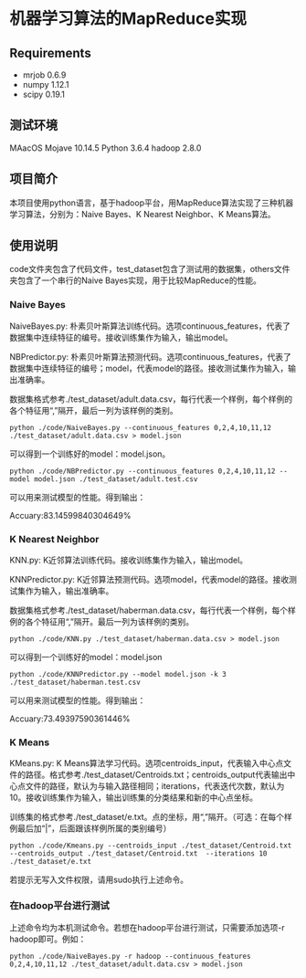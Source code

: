 # 机器学习算法的MapReduce实现

## Requirements
- mrjob 0.6.9 
- numpy 1.12.1
- scipy 0.19.1 

## 测试环境
MAacOS Mojave 10.14.5
Python 3.6.4
hadoop 2.8.0

## 项目简介

本项目使用python语言，基于hadoop平台，用MapReduce算法实现了三种机器学习算法，分别为：Naive Bayes、K Nearest Neighbor、K Means算法。

## 使用说明

code文件夹包含了代码文件，test_dataset包含了测试用的数据集，others文件夹包含了一个串行的Naive Bayes实现，用于比较MapReduce的性能。

### Naive Bayes

NaiveBayes.py: 朴素贝叶斯算法训练代码。选项continuous_features，代表了数据集中连续特征的编号。接收训练集作为输入，输出model。

NBPredictor.py: 朴素贝叶斯算法预测代码。选项continuous_features，代表了数据集中连续特征的编号；model，代表model的路径。接收测试集作为输入，输出准确率。

数据集格式参考./test_dataset/adult.data.csv，每行代表一个样例，每个样例的各个特征用“,”隔开，最后一列为该样例的类别。

```
python ./code/NaiveBayes.py --continuous_features 0,2,4,10,11,12 ./test_dataset/adult.data.csv > model.json
```

可以得到一个训练好的model：model.json。

```
python ./code/NBPredictor.py --continuous_features 0,2,4,10,11,12 --model model.json ./test_dataset/adult.test.csv
```

可以用来测试模型的性能。得到输出：

Accuary:83.14599840304649%

### K Nearest Neighbor

KNN.py: K近邻算法训练代码。接收训练集作为输入，输出model。

KNNPredictor.py: K近邻算法预测代码。选项model，代表model的路径。接收测试集作为输入，输出准确率。

数据集格式参考./test_dataset/haberman.data.csv，每行代表一个样例，每个样例的各个特征用“,”隔开。最后一列为该样例的类别。

```
python ./code/KNN.py ./test_dataset/haberman.data.csv > model.json
```

可以得到一个训练好的model：model.json

```
python ./code/KNNPredictor.py --model model.json -k 3 ./test_dataset/haberman.test.csv
```

可以用来测试模型的性能。得到输出：

Accuary:73.49397590361446%

### K Means

KMeans.py: K Means算法学习代码。选项centroids_input，代表输入中心点文件的路径。格式参考./test_dataset/Centroids.txt；centroids_output代表输出中心点文件的路径，默认为与输入路径相同；iterations，代表迭代次数，默认为10。接收训练集作为输入，输出训练集的分类结果和新的中心点坐标。

训练集的格式参考./test_dataset/e.txt。点的坐标，用“,”隔开。（可选：在每个样例最后加“\|”，后面跟该样例所属的类别编号）

```
python ./code/Kmeans.py --centroids_input ./test_dataset/Centroid.txt --centroids_output ./test_dataset/Centroid.txt  --iterations 10 ./test_dataset/e.txt
```


若提示无写入文件权限，请用sudo执行上述命令。

### 在hadoop平台进行测试

上述命令均为本机测试命令。若想在hadoop平台进行测试，只需要添加选项-r hadoop即可。例如：

```
python ./code/NaiveBayes.py -r hadoop --continuous_features 0,2,4,10,11,12 ./test_dataset/adult.data.csv > model.json
```